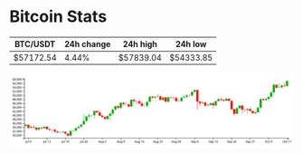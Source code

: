 # Bitcoin Stats

BTC/USDT|24h change|24h high|24h low|
|---|---|---|---|
|$57172.54|4.44%|$57839.04|$54333.85|

<img src="./chart.svg">
